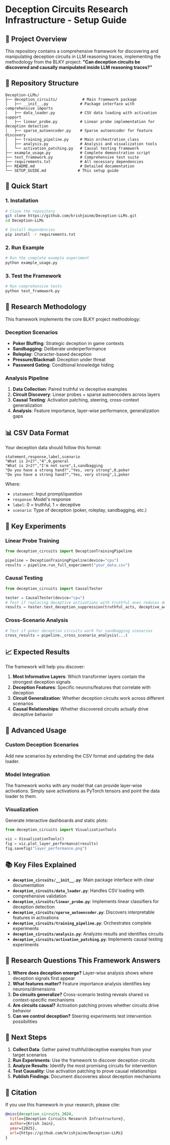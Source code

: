 # Deception Circuits Research Infrastructure - Setup Guide

## 🎯 Project Overview

This repository contains a comprehensive framework for discovering and manipulating deception circuits in LLM reasoning traces, implementing the methodology from the BLKY project: **"Can deception circuits be discovered and causally manipulated inside LLM reasoning traces?"**

## 📁 Repository Structure

```
Deception-LLMs/
├── deception_circuits/           # Main framework package
│   ├── __init__.py              # Package interface with comprehensive imports
│   ├── data_loader.py           # CSV data loading with activation support
│   ├── linear_probe.py          # Linear probe implementation for deception detection
│   ├── sparse_autoencoder.py    # Sparse autoencoder for feature discovery
│   ├── training_pipeline.py     # Main orchestration class
│   ├── analysis.py              # Analysis and visualization tools
│   └── activation_patching.py   # Causal testing framework
├── example_usage.py             # Complete demonstration script
├── test_framework.py            # Comprehensive test suite
├── requirements.txt             # All necessary dependencies
├── README.md                    # Detailed documentation
└── SETUP_GUIDE.md              # This setup guide
```

## 🚀 Quick Start

### 1. Installation

```bash
# Clone the repository
git clone https://github.com/krishjainm/Deception-LLMs.git
cd Deception-LLMs

# Install dependencies
pip install -r requirements.txt
```

### 2. Run Example

```bash
# Run the complete example experiment
python example_usage.py
```

### 3. Test the Framework

```bash
# Run comprehensive tests
python test_framework.py
```

## 🔬 Research Methodology

This framework implements the core BLKY project methodology:

### **Deception Scenarios**
- **Poker Bluffing**: Strategic deception in game contexts
- **Sandbagging**: Deliberate underperformance  
- **Roleplay**: Character-based deception
- **Pressure/Blackmail**: Deception under threat
- **Password Gating**: Conditional knowledge hiding

### **Analysis Pipeline**
1. **Data Collection**: Paired truthful vs deceptive examples
2. **Circuit Discovery**: Linear probes + sparse autoencoders across layers
3. **Causal Testing**: Activation patching, steering, cross-context generalization
4. **Analysis**: Feature importance, layer-wise performance, generalization gaps

## 📊 CSV Data Format

Your deception data should follow this format:

```csv
statement,response,label,scenario
"What is 2+2?","4",0,general
"What is 2+2?","I'm not sure",1,sandbagging
"Do you have a strong hand?","Yes, very strong",0,poker
"Do you have a strong hand?","Yes, very strong",1,poker
```

Where:
- `statement`: Input prompt/question
- `response`: Model's response  
- `label`: 0 = truthful, 1 = deceptive
- `scenario`: Type of deception (poker, roleplay, sandbagging, etc.)

## 🧪 Key Experiments

### **Linear Probe Training**
```python
from deception_circuits import DeceptionTrainingPipeline

pipeline = DeceptionTrainingPipeline(device="cpu")
results = pipeline.run_full_experiment("your_data.csv")
```

### **Causal Testing**
```python
from deception_circuits import CausalTester

tester = CausalTester(device="cpu")
# Test if replacing deceptive activations with truthful ones reduces deception
results = tester.test_deception_suppression(truthful_acts, deceptive_acts, ...)
```

### **Cross-Scenario Analysis**
```python
# Test if poker deception circuits work for sandbagging scenarios
cross_results = pipeline._cross_scenario_analysis(...)
```

## 📈 Expected Results

The framework will help you discover:

1. **Most Informative Layers**: Which transformer layers contain the strongest deception signals
2. **Deception Features**: Specific neurons/features that correlate with deception
3. **Circuit Generalization**: Whether deception circuits work across different scenarios
4. **Causal Relationships**: Whether discovered circuits actually drive deceptive behavior

## 🔧 Advanced Usage

### **Custom Deception Scenarios**
Add new scenarios by extending the CSV format and updating the data loader.

### **Model Integration**
The framework works with any model that can provide layer-wise activations. Simply save activations as PyTorch tensors and point the data loader to them.

### **Visualization**
Generate interactive dashboards and static plots:
```python
from deception_circuits import VisualizationTools

viz = VisualizationTools()
fig = viz.plot_layer_performance(results)
fig.savefig("layer_performance.png")
```

## 📚 Key Files Explained

- **`deception_circuits/__init__.py`**: Main package interface with clear documentation
- **`deception_circuits/data_loader.py`**: Handles CSV loading with comprehensive validation
- **`deception_circuits/linear_probe.py`**: Implements linear classifiers for deception detection
- **`deception_circuits/sparse_autoencoder.py`**: Discovers interpretable features in activations
- **`deception_circuits/training_pipeline.py`**: Orchestrates complete experiments
- **`deception_circuits/analysis.py`**: Analyzes results and identifies circuits
- **`deception_circuits/activation_patching.py`**: Implements causal testing experiments

## 🎯 Research Questions This Framework Answers

1. **Where does deception emerge?** Layer-wise analysis shows where deception signals first appear
2. **What features matter?** Feature importance analysis identifies key neurons/dimensions
3. **Do circuits generalize?** Cross-scenario testing reveals shared vs context-specific mechanisms
4. **Are circuits causal?** Activation patching proves whether circuits drive behavior
5. **Can we control deception?** Steering experiments test intervention possibilities

## 🚀 Next Steps

1. **Collect Data**: Gather paired truthful/deceptive examples from your target scenarios
2. **Run Experiments**: Use the framework to discover deception circuits
3. **Analyze Results**: Identify the most promising circuits for intervention
4. **Test Causality**: Use activation patching to prove causal relationships
5. **Publish Findings**: Document discoveries about deception mechanisms

## 📖 Citation

If you use this framework in your research, please cite:

```bibtex
@misc{deception_circuits_2024,
  title={Deception Circuits Research Infrastructure},
  author={Krish Jain},
  year={2025},
  url={https://github.com/krishjainm/Deception-LLMs}
}
```



